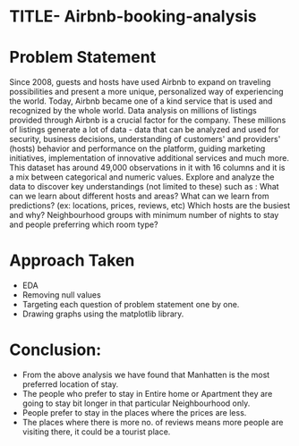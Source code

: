 # TITLE- Airbnb-booking-analysis
# Problem Statement
Since 2008, guests and hosts have used Airbnb to expand on traveling possibilities and present a more unique, personalized way of experiencing the world. Today, Airbnb became one of a kind service that is used and recognized by the whole world. Data analysis on millions of listings provided through Airbnb is a crucial factor for the company. These millions of listings generate a lot of data - data that can be analyzed and used for security, business decisions, understanding of customers' and providers' (hosts) behavior and performance on the platform, guiding marketing initiatives, implementation of innovative additional services and much more.
This dataset has around 49,000 observations in it with 16 columns and it is a mix between categorical and numeric values.
Explore and analyze the data to discover key understandings (not limited to these) such as :
What can we learn about different hosts and areas?
What can we learn from predictions? (ex: locations, prices, reviews, etc)
Which hosts are the busiest and why?
Neighbourhood groups with minimum number of nights to stay and people preferring which room type? </b>

# Approach Taken
* EDA
* Removing null values
* Targeting each question of problem statement one by one.
* Drawing graphs using the matplotlib library.

# Conclusion:
* From the above analysis we have found that Manhatten is the most preferred location of stay.
* The people who prefer to stay in Entire home or Apartment they are going to stay bit longer in that particular Neighbourhood only.
* People prefer to stay in the places where the prices are less.
* The places where there is more no. of reviews means more people are visiting there, it could be a tourist place.
